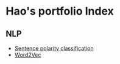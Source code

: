 # Hao's portfolio Index

## NLP
- [Sentence polarity classification](./nlp/SentencePolarityClassification.ipynb)
- [Word2Vec](./nlp/Word2Vec.ipynb)
